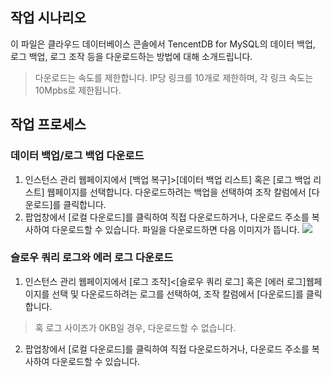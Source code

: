 ## 작업 시나리오
이 파일은 클라우드 데이터베이스 콘솔에서 TencentDB for MySQL의 데이터 백업, 로그 백업, 로그 조작 등을 다운로드하는 방법에 대해 소개드립니다.
>다운로드는 속도를 제한합니다. IP당 링크를 10개로 제한하며, 각 링크 속도는 10Mpbs로 제한됩니다.

## 작업 프로세스
### 데이터 백업/로그 백업 다운로드
1. 인스턴스 관리 웹페이지에서 [백업 복구]>[데이터 백업 리스트] 혹은 [로그 백업 리스트] 웹페이지를 선택합니다. 다운로드하려는 백업을 선택하여 조작 칼럼에서 [다운로드]를 클릭합니다.
2. 팝업창에서 [로컬 다운로드]를 클릭하여 직접 다운로드하거나, 다운로드 주소를 복사하여 다운로드할 수 있습니다. 
파일을 다운로드하면 다음 이미지가 뜹니다.
![](https://mc.qcloudimg.com/static/img/be90d08eb5f13f886f6d3ac6bcd1d674/image.png)


### 슬로우 쿼리 로그와 에러 로그 다운로드
1. 인스턴스 관리 웹페이지에서 [로그 조작]<[슬로우 쿼리 로그] 혹은 [에러 로그]웹페이지를 선택 및 다운로드하려는 로그를 선택하여, 조작 칼럼에서 [다운로드]를 클릭합니다.
>혹 로그 사이즈가 0KB일 경우, 다운로드할 수 없습니다.
> 
2. 팝업창에서 [로컬 다운로드]를 클릭하여 직접 다운로드하거나, 다운로드 주소를 복사하여 다운로드할 수 있습니다.

